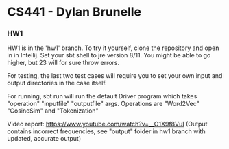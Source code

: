 # CS441 - Dylan Brunelle

### HW1
HW1 is in the 'hw1' branch. To try it yourself, clone the repository and open in in Intellij. Set your sbt shell to jre version 8/11.
You might be able to go higher, but 23 will for sure throw errors. 

For testing, the last two test cases will require you to set your own input and output directories in the case itself.

For running, sbt run will run the default Driver program which takes "operation" "inputfile" "outputfile" args. Operations are "Word2Vec" "CosineSim" and "Tokenization"

Video report: https://www.youtube.com/watch?v=__O1X9f8VuI (Output contains incorrect frequencies, see "output" folder in hw1 branch with updated, accurate output)

